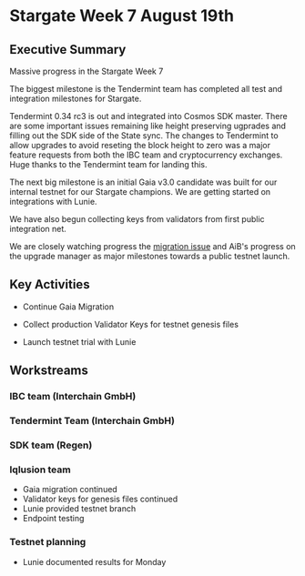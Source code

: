 # Stargate Week 7 August 19th

## Executive Summary

Massive progress in the Stargate Week 7

The biggest milestone is the Tendermint team has completed all test and integration milestones for Stargate.

Tendermint 0.34 rc3 is out and integrated into Cosmos SDK master. There are some important issues remaining like height preserving ugprades and filling out the SDK side of the State sync. The changes to Tendermint to allow upgrades to avoid reseting the block height to zero was a major feature requests from both the IBC team and cryptocurrency exchanges. Huge thanks to the Tendermint team for landing this.

The next big milestone is an initial Gaia v3.0 candidate was built for our internal testnet for our Stargate champions. We are getting started on integrations with Lunie.

We have also begun collecting keys from validators from first public integration net.

We are closely watching progress the [migration issue](https://github.com/cosmos/cosmos-sdk/pull/6839) and AiB's progress on the upgrade manager as major milestones towards a public testnet launch.

## Key Activities
* Continue Gaia Migration

* Collect production Validator Keys for testnet genesis files

* Launch testnet trial with Lunie


## Workstreams


### IBC team (Interchain GmbH)



### Tendermint Team (Interchain GmbH)




### SDK team (Regen)




### Iqlusion team

* Gaia migration continued
* Validator keys for genesis files continued
* Lunie provided testnet branch
* Endpoint testing

### Testnet planning

* Lunie documented results for Monday
